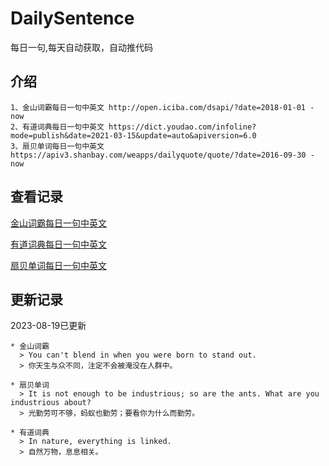 # DailySentence

每日一句,每天自动获取，自动推代码

## 介绍

```
1、金山词霸每日一句中英文 http://open.iciba.com/dsapi/?date=2018-01-01 - now
2、有道词典每日一句中英文 https://dict.youdao.com/infoline?mode=publish&date=2021-03-15&update=auto&apiversion=6.0
3、扇贝单词每日一句中英文 https://apiv3.shanbay.com/weapps/dailyquote/quote/?date=2016-09-30 - now
```

## 查看记录

[金山词霸每日一句中英文](./data/iciba/)

[有道词典每日一句中英文](./data/youdao/)

[扇贝单词每日一句中英文](./data/shanbay/)

## 更新记录
2023-08-19已更新 
```
* 金山词霸
  > You can't blend in when you were born to stand out.
  > 你天生与众不同，注定不会被淹没在人群中。

* 扇贝单词
  > It is not enough to be industrious; so are the ants. What are you industrious about?
  > 光勤劳可不够，蚂蚁也勤劳；要看你为什么而勤劳。

* 有道词典
  > In nature, everything is linked.
  > 自然万物，息息相关。

```
